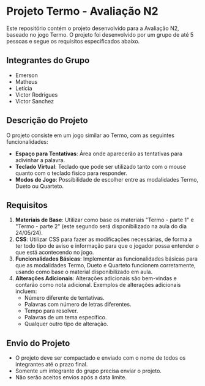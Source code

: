 # Projeto Termo - Avaliação N2

Este repositório contém o projeto desenvolvido para a Avaliação N2, baseado no jogo Termo. O projeto foi desenvolvido por um grupo de até 5 pessoas e segue os requisitos especificados abaixo.

## Integrantes do Grupo

- Emerson
- Matheus
- Letícia
- Victor Rodrigues
- Victor Sanchez

## Descrição do Projeto

O projeto consiste em um jogo similar ao Termo, com as seguintes funcionalidades:

- **Espaço para Tentativas**: Área onde aparecerão as tentativas para adivinhar a palavra.
- **Teclado Virtual**: Teclado que pode ser utilizado tanto com o mouse quanto com o teclado físico para responder.
- **Modos de Jogo**: Possibilidade de escolher entre as modalidades Termo, Dueto ou Quarteto.

## Requisitos

1. **Materiais de Base**: Utilizar como base os materiais "Termo - parte 1" e "Termo - parte 2" (este segundo será disponibilizado na aula do dia 24/05/24).
2. **CSS**: Utilizar CSS para fazer as modificações necessárias, de forma a ter todo tipo de aviso e informação para que o jogador possa entender o que está acontecendo no jogo.
3. **Funcionalidades Básicas**: Implementar as funcionalidades básicas para que as modalidades Termo, Dueto e Quarteto funcionem corretamente, usando como base o material disponibilizado em aula.
4. **Alterações Adicionais**: Alterações adicionais são bem-vindas e contarão como nota adicional. Exemplos de alterações adicionais incluem:
   - Número diferente de tentativas.
   - Palavras com número de letras diferentes.
   - Tempo para resolver.
   - Palavras de um tema específico.
   - Qualquer outro tipo de alteração.

## Envio do Projeto

- O projeto deve ser compactado e enviado com o nome de todos os integrantes até o prazo final.
- Somente um integrante do grupo precisa enviar o projeto.
- Não serão aceitos envios após a data limite.
